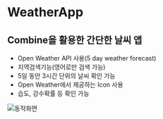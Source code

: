 # WeatherApp

## Combine을 활용한 간단한 날씨 앱
- Open Weather API 사용(5 day weather forecast)
- 지역검색기능(영어로만 검색 가능)
- 5일 동안 3시간 단위의 날씨 확인 가능
- Open Weather에서 제공하는 Icon 사용
- 습도, 강수확률 등 확인 가능

![동작화면](https://user-images.githubusercontent.com/107897929/221358723-0812057c-9018-4a80-b11e-fc22a30d749d.gif)
